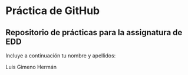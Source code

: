 # Práctica de GitHub 

## Repositorio de prácticas para la assignatura de EDD

Incluye a continuación tu nombre y apellidos:

Luis Gimeno Hermán

